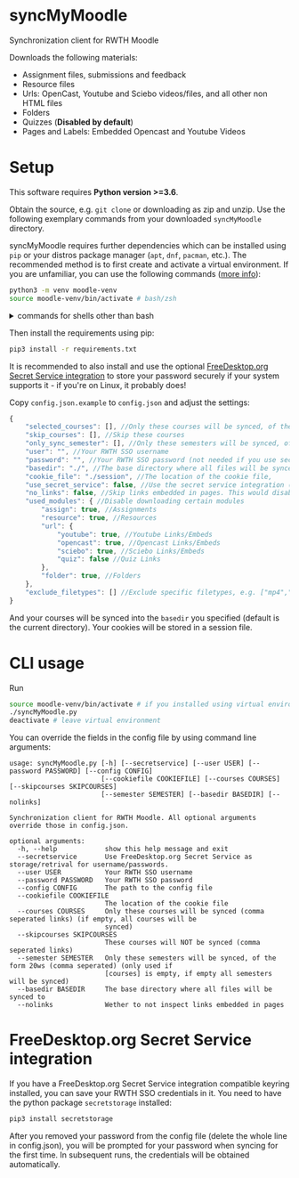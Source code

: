 # syncMyMoodle
Synchronization client for RWTH Moodle

Downloads the following materials:
* Assignment files, submissions and feedback
* Resource files
* Urls: OpenCast, Youtube and Sciebo videos/files, and all other non HTML files
* Folders
* Quizzes (**Disabled by default**)
* Pages and Labels: Embedded Opencast and Youtube Videos

# Setup
This software requires **Python version >=3.6**.

Obtain the source, e.g. `git clone` or downloading as zip and unzip. Use the following exemplary commands from your downloaded `syncMyMoodle` directory.

syncMyMoodle requires further dependencies which can be installed using `pip` or your distros package manager (`apt`, `dnf`, `pacman`, etc.). The recommended method is to first create and activate a virtual environment. If you are unfamiliar, you can use the following commands ([more info](https://packaging.python.org/guides/installing-using-pip-and-virtual-environments/#creating-a-virtual-environment)):
```bash
python3 -m venv moodle-venv
source moodle-venv/bin/activate # bash/zsh
```

<details>
    <summary>commands for shells other than bash</summary>

(taken from [here](https://docs.python.org/3/library/venv.html))
    
| Platform | Shell           | Command to activate virtual environment |
| -------- | --------------- | --------------------------------------- |
| POSIX    | bash/zsh        | `source <venv>/bin/activate`            |
|          | fish            | `source <venv>/bin/activate.fish`       |
|          | csh/tcsh        | `source <venv>/bin/activate.csh`        |
|          | PowerShell Core | `<venv>/bin/Activate.ps1`               |
| Windows  | cmd.exe         | `<venv>\Scripts\activate.bat`           |
|          | PowerShell      | `<venv>\Scripts\Activate.ps1`           |

</details>

Then install the requirements using pip:
```bash
pip3 install -r requirements.txt
```
It is recommended to also install and use the optional [FreeDesktop.org Secret Service integration](#freedesktoporg-secret-service-integration) to store your password securely if your system supports it - if you're on Linux, it probably does!

Copy ``config.json.example`` to ``config.json`` and adjust the settings:

```js
{
    "selected_courses": [], //Only these courses will be synced, of the form "https://moodle.rwth-aachen.de/course/view.php?id=XXXXX" (if empty, all courses will be synced)
    "skip_courses": [], //Skip these courses
    "only_sync_semester": [], //Only these semesters will be synced, of the form 20ws (only used if selected_courses is empty, if empty all semesters will be synced)
    "user": "", //Your RWTH SSO username
    "password": "", //Your RWTH SSO password (not needed if you use secret service)
    "basedir": "./", //The base directory where all files will be synced to
    "cookie_file": "./session", //The location of the cookie file,
    "use_secret_service": false, //Use the secret service integration (requires the secretstorage pip module)
    "no_links": false, //Skip links embedded in pages. This would disable OpenCast links for example
    "used_modules": { //Disable downloading certain modules
        "assign": true, //Assignments
        "resource": true, //Resources
        "url": {
            "youtube": true, //Youtube Links/Embeds
            "opencast": true, //Opencast Links/Embeds
            "sciebo": true, //Sciebo Links/Embeds
            "quiz": false //Quiz Links
        },
        "folder": true, //Folders
    },
    "exclude_filetypes": [] //Exclude specific filetypes, e.g. ["mp4","mkv"] do disable downloading most videos
}
```

And your courses will be synced into the ``basedir`` you specified (default is the current directory). Your cookies will be stored in a session file.

# CLI usage
Run
```bash
source moodle-venv/bin/activate # if you installed using virtual environment
./syncMyMoodle.py
deactivate # leave virtual environment
```
You can override the fields in the config file by using command line arguments:

```
usage: syncMyMoodle.py [-h] [--secretservice] [--user USER] [--password PASSWORD] [--config CONFIG]
                       [--cookiefile COOKIEFILE] [--courses COURSES] [--skipcourses SKIPCOURSES]
                       [--semester SEMESTER] [--basedir BASEDIR] [--nolinks]

Synchronization client for RWTH Moodle. All optional arguments override those in config.json.

optional arguments:
  -h, --help            show this help message and exit
  --secretservice       Use FreeDesktop.org Secret Service as storage/retrival for username/passwords.
  --user USER           Your RWTH SSO username
  --password PASSWORD   Your RWTH SSO password
  --config CONFIG       The path to the config file
  --cookiefile COOKIEFILE
                        The location of the cookie file
  --courses COURSES     Only these courses will be synced (comma seperated links) (if empty, all courses will be
                        synced)
  --skipcourses SKIPCOURSES
                        These courses will NOT be synced (comma seperated links)
  --semester SEMESTER   Only these semesters will be synced, of the form 20ws (comma seperated) (only used if
                        [courses] is empty, if empty all semesters will be synced)
  --basedir BASEDIR     The base directory where all files will be synced to
  --nolinks             Wether to not inspect links embedded in pages
```

# FreeDesktop.org Secret Service integration
If you have a FreeDesktop.org Secret Service integration compatible keyring installed, you can save your RWTH SSO credentials in it.
You need to have the python package ``secretstorage`` installed:
```bash
pip3 install secretstorage
```
After you removed your password from the config file (delete the whole line in config.json), you will be prompted for your password when syncing for the first time.
In subsequent runs, the credentials will be obtained automatically.
